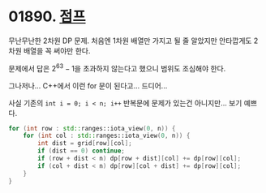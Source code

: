 # 01890. [점프](./01890.cpp)

무난무난한 2차원 DP 문제. 처음엔 1차원 배열만 가지고 될 줄 알았지만 안타깝게도 2차원 배열을 꼭 써야만 한다.

문제에서 답은 $2^{63} - 1$을 초과하지 않는다고 했으니 범위도 조심해야 한다.

그나저나... C++에서 이런 for 문이 된다고... 드디어...

사실 기존의 ```int i = 0; i < n; i++``` 반복문에 문제가 있는건 아니지만... 보기 예쁘다.

```cpp
for (int row : std::ranges::iota_view(0, n)) {
    for (int col : std::ranges::iota_view(0, n)) {
        int dist = grid[row][col];
        if (dist == 0) continue;
        if (row + dist < n) dp[row + dist][col] += dp[row][col];
        if (col + dist < n) dp[row][col + dist] += dp[row][col];
    }
}
```
